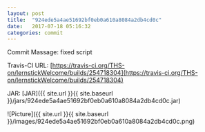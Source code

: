 ```yaml
---
layout: post
title:  "924ede5a4ae51692bf0eb0a610a8084a2db4cd0c"
date:   2017-07-18 05:16:32
categories: commit
---
```


Commit Massage: fixed script  

Travis-CI URL: [https://travis-ci.org/THS-on/lernstickWelcome/builds/254718304](https://travis-ci.org/THS-on/lernstickWelcome/builds/254718304)

JAR: [JAR]({{ site.url }}{{ site.baseurl }}/jars/924ede5a4ae51692bf0eb0a610a8084a2db4cd0c.jar)

![Picture]({{ site.url }}{{ site.baseurl }}/images/924ede5a4ae51692bf0eb0a610a8084a2db4cd0c.png)

